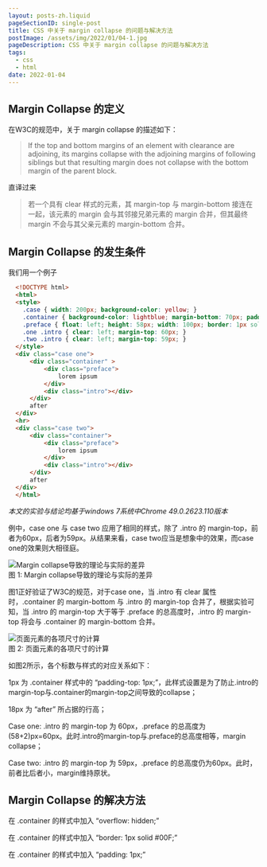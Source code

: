 ```yaml
---
layout: posts-zh.liquid
pageSectionID: single-post
title: CSS 中关于 margin collapse 的问题与解决方法
postImage: /assets/img/2022/01/04-1.jpg
pageDescription: CSS 中关于 margin collapse 的问题与解决方法
tags:  
  - css
  - html
date: 2022-01-04
---
```

## Margin Collapse 的定义
在W3C的规范中，关于 margin collapse 的描述如下：
>If the top and bottom margins of an element with clearance are adjoining, its margins collapse with the adjoining margins of following siblings but that resulting margin does not collapse with the bottom margin of the parent block.

直译过来
>若一个具有 clear 样式的元素，其 margin-top 与 margin-bottom 接连在一起，该元素的 margin 会与其邻接兄弟元素的 margin 合并，但其最终 margin 不会与其父亲元素的 margin-bottom 合并。

## Margin Collapse 的发生条件
我们用一个例子
```html
  <!DOCTYPE html>
  <html>
  <style>
    .case { width: 200px; background-color: yellow; }
    .container { background-color: lightblue; margin-bottom: 70px; padding-top: 1px; }
    .preface { float: left; height: 58px; width: 100px; border: 1px solid red; }
    .one .intro { clear: left; margin-top: 60px; }
    .two .intro { clear: left; margin-top: 59px; }
  </style>
  <div class="case one">
      <div class="container" >
          <div class="preface">
              lorem ipsum
          </div>
          <div class="intro"></div>
      </div>
      after
  </div>
  <hr>
  <div class="case two">
      <div class="container">
          <div class="preface">
              lorem ipsum
          </div>
          <div class="intro"></div>
      </div>
      after
  </div>
  </html>
```
*本文的实验与结论均基于windows 7系统中Chrome 49.0.2623.110版本*

例中，case one 与 case two 应用了相同的样式，除了 .intro 的 margin-top，前者为60px，后者为59px。从结果来看，case two应当是想象中的效果，而case one的效果则大相径庭。

<div class="divimg-wrapper">
  <div class="img">
    <img src="/assets/img/2022/01/04-2.png" alt="Margin collapse导致的理论与实际的差异">
  </div>
  <div class="img-desc">图 1: Margin collapse导致的理论与实际的差异</div>
</div>

图1正好验证了W3C的规范，对于case one，当 .intro 有 clear 属性时，.container 的 margin-bottom 与 .intro 的 margin-top 合并了，根据实验可知，当 .intro 的 margin-top 大于等于 .preface 的总高度时，.intro 的 margin-top 将会与 .container 的 margin-bottom 合并。

<div class="divimg-wrapper">
  <div class="img">
    <img src="/assets/img/2022/01/04-3.png" alt="页面元素的各项尺寸的计算">
  </div>
  <div class="img-desc">图 2: 页面元素的各项尺寸的计算</div>
</div>

如图2所示，各个标数与样式的对应关系如下：

1px 为 .container 样式中的 “padding-top: 1px;”，此样式设置是为了防止.intro的margin-top与.container的margin-top之间导致的collapse；

18px 为 “after” 所占据的行高；

Case one: .intro 的 margin-top 为 60px，.preface 的总高度为(58+2)px=60px。此时.intro的margin-top与.preface的总高度相等，margin collapse；

Case two: .intro 的 margin-top 为 59px，.preface 的总高度仍为60px。此时，前者比后者小，margin维持原状。

## Margin Collapse 的解决方法
在 .container 的样式中加入 “overflow: hidden;”

在 .container 的样式中加入 “border: 1px solid #00F;”

在 .container 的样式中加入 “padding: 1px;”